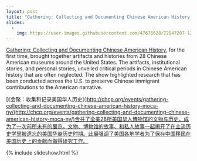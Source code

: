 ```yaml
---
layout: post
title: "Gathering: Collecting and Documenting Chinese American History, 2020"
slides:
  -
    img: https://user-images.githubusercontent.com/47676628/72847207-12f0dc00-3c70-11ea-9c02-fb51a03fcf93.jpg
---
```


[Gathering: Collecting and Documenting Chinese American History](http://chcp.org/events/gathering-collecting-and-documenting-chinese-american-history-moca-ny/), for the first time, brought together artifacts and histories from 28 Chinese American museums around the United States. The artifacts, institutional stories, and personal stories, unveiled critical periods in Chinese American history that are often neglected. The show highlighted research that has been conducted across the U.S. to preserve Chinese immigrant contributions to the American narrative. 

[《会聚：收集和记录美国华人历史》]http://chcp.org/events/gathering-collecting-and-documenting-chinese-american-history-moca-ny/(http://chcp.org/events/gathering-collecting-and-documenting-chinese-american-history-moca-ny/)合并了全美28所美国华人博物馆的文物与历史，成为了一次前所未有的展览。文物、博物馆的故事、和私人故事一起揭开了在主流历史学里被遗忘的美国华裔历史时期。此展强调了美国各地学者为了保存中国移民在美国历史上的贡献而做得研究工作。

{% include slideshow.html %}
